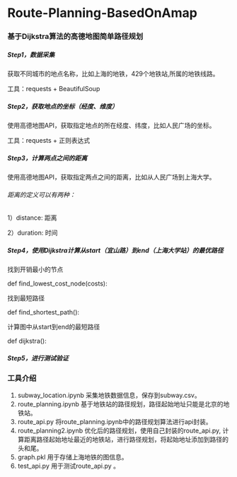 # Route-Planning-BasedOnAmap 

### 基于Dijkstra算法的高德地图简单路径规划

##### Step1，数据采集

获取不同城市的地点名称，比如上海的地铁，429个地铁站,所属的地铁线路。

工具：requests + BeautifulSoup

##### Step2，获取地点的坐标（经度、维度）

使用高德地图API，获取指定地点的所在经度、纬度，比如人民广场的坐标。

工具：requests + 正则表达式

##### Step3，计算两点之间的距离

使用高德地图API，获取指定两点之间的距离，比如从人民广场到上海大学。

###### 距离的定义可以有两种：

1）distance: 距离

2）duration: 时间

##### Step4，使用Dijkstra计算从start（宜山路）到end（上海大学站）的最优路径

找到开销最小的节点

def find_lowest_cost_node(costs):



找到最短路径

def find_shortest_path():



计算图中从start到end的最短路径

def dijkstra():

##### Step5，进行测试验证

### 工具介绍

1. subway_location.ipynb 采集地铁数据信息，保存到subway.csv。
2. route_planning.ipynb 基于地铁站的路径规划，路径起始地址只能是北京的地铁站。
3. route_api.py 将route_planning.ipynb中的路径规划算法进行api封装。
4. route_planning2.ipynb 优化后的路径规划，使用自己封装的route_api.py, 计算距离路径起始地址最近的地铁站，进行路径规划，将起始地址添加到路径的头和尾。
5. graph.pkl 用于存储上海地铁的图信息。
6. test_api.py 用于测试route_api.py 。
